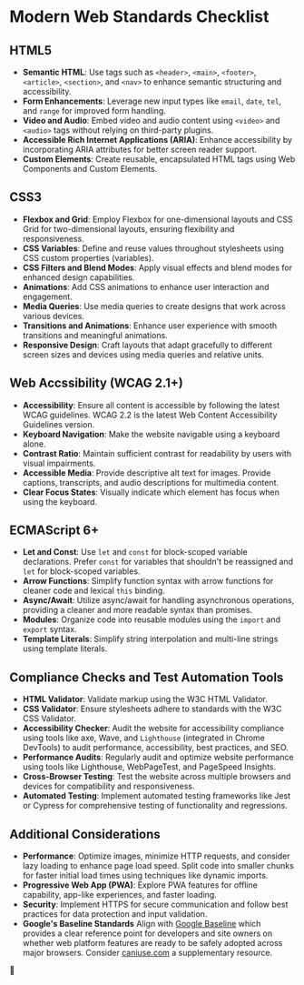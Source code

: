 # Modern Web Standards Checklist

## HTML5

- **Semantic HTML**: Use tags such as `<header>`, `<main>`, `<footer>`, `<article>`, `<section>`, and `<nav>` to enhance semantic structuring and accessibility.
- **Form Enhancements**: Leverage new input types like `email`, `date`, `tel`, and `range` for improved form handling.
- **Video and Audio**: Embed video and audio content using `<video>` and `<audio>` tags without relying on third-party plugins.
- **Accessible Rich Internet Applications (ARIA)**: Enhance accessibility by incorporating ARIA attributes for better screen reader support.
- **Custom Elements**: Create reusable, encapsulated HTML tags using Web Components and Custom Elements.

## CSS3

- **Flexbox and Grid**: Employ Flexbox for one-dimensional layouts and CSS Grid for two-dimensional layouts, ensuring flexibility and responsiveness.
- **CSS Variables**: Define and reuse values throughout stylesheets using CSS custom properties (variables).
- **CSS Filters and Blend Modes**: Apply visual effects and blend modes for enhanced design capabilities.
- **Animations**: Add CSS animations to enhance user interaction and engagement.
- **Media Queries**: Use media queries to create designs that work across various devices.
- **Transitions and Animations**: Enhance user experience with smooth transitions and meaningful animations.
- **Responsive Design**: Craft layouts that adapt gracefully to different screen sizes and devices using media queries and relative units.

## Web Accssibility (WCAG 2.1+)

- **Accessibility**: Ensure all content is accessible by following the latest WCAG guidelines. WCAG 2.2 is the latest Web Content Accessibility Guidelines version.
- **Keyboard Navigation**: Make the website navigable using a keyboard alone.
- **Contrast Ratio**: Maintain sufficient contrast for readability by users with visual impairments.
- **Accessible Media**: Provide descriptive alt text for images. Provide captions, transcripts, and audio descriptions for multimedia content.
- **Clear Focus States**: Visually indicate which element has focus when using the keyboard.

## ECMAScript 6+

- **Let and Const**: Use `let` and `const` for block-scoped variable declarations. Prefer `const` for variables that shouldn't be reassigned and `let` for block-scoped variables.
- **Arrow Functions**: Simplify function syntax with arrow functions for cleaner code and lexical `this` binding.
- **Async/Await**: Utilize async/await for handling asynchronous operations, providing a cleaner and more readable syntax than promises.
- **Modules**: Organize code into reusable modules using the `import` and `export` syntax.
- **Template Literals**: Simplify string interpolation and multi-line strings using template literals.

## Compliance Checks and Test Automation Tools

- **HTML Validator**: Validate markup using the W3C HTML Validator.
- **CSS Validator**: Ensure stylesheets adhere to standards with the W3C CSS Validator.
- **Accessibility Checker**: Audit the website for accessibility compliance using tools like axe, Wave, and `Lighthouse` (integrated in Chrome DevTools) to audit performance, accessibility, best practices, and SEO.
- **Performance Audits**: Regularly audit and optimize website performance using tools like Lighthouse, WebPageTest, and PageSpeed Insights.
- **Cross-Browser Testing**: Test the website across multiple browsers and devices for compatibility and responsiveness.
- **Automated Testing**: Implement automated testing frameworks like Jest or Cypress for comprehensive testing of functionality and regressions.

## Additional Considerations

- **Performance**: Optimize images, minimize HTTP requests, and consider lazy loading to enhance page load speed. Split code into smaller chunks for faster initial load times using techniques like dynamic imports.
- **Progressive Web App (PWA)**: Explore PWA features for offline capability, app-like experiences, and faster loading.
- **Security**: Implement HTTPS for secure communication and follow best practices for data protection and input validation.
- **Google's Baseline Standards** Align with [Google Baseline](https://developers.google.com/web/updates/2019/08/baseline) which provides a clear reference point for developers and site owners on whether web platform features are ready to be safely adopted across major browsers. Consider [caniuse.com](https://caniuse.com/) a supplementary resource.

🚀
